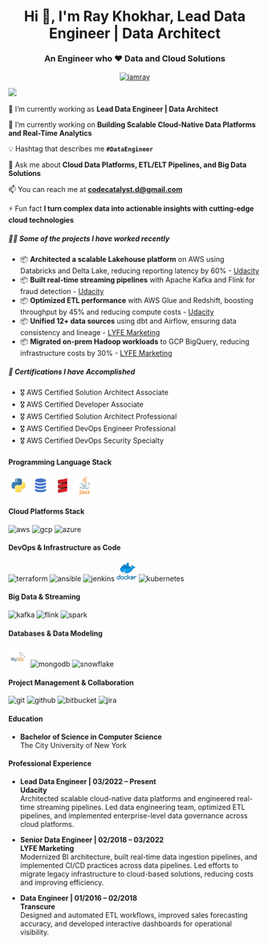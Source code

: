 <h1 align="center">Hi 👋, I'm Ray Khokhar, Lead Data Engineer | Data Architect</h1>
<h3 align="center">An Engineer who ♥ Data and Cloud Solutions</h3>

<p align="center">
  <a href="https://www.linkedin.com/in/ray-khokhar/" target="blank">
    <img align="center" src="https://cdn.jsdelivr.net/npm/simple-icons@3/icons/linkedin.svg" alt="iamray" width="22px" />
  </a>
</p>

![](https://komarev.com/ghpvc/?username=iamraykhokhar&style=flat-square&color=blue)

🏢 I’m currently working as **Lead Data Engineer | Data Architect**

🌱 I’m currently working on **Building Scalable Cloud-Native Data Platforms and Real-Time Analytics**

💡 Hashtag that describes me **`#DataEngineer`**

💬 Ask me about **Cloud Data Platforms, ETL/ELT Pipelines, and Big Data Solutions**

📫 You can reach me at **codecatalyst.d@gmail.com**

⚡ Fun fact **I turn complex data into actionable insights with cutting-edge cloud technologies**

##### 👨‍💻 Some of the projects I have worked recently

- 📦 **Architected a scalable Lakehouse platform** on AWS using Databricks and Delta Lake, reducing reporting latency by 60% - [Udacity](https://www.udacity.com/)
- 📦 **Built real-time streaming pipelines** with Apache Kafka and Flink for fraud detection - [Udacity](https://www.udacity.com/)
- 📦 **Optimized ETL performance** with AWS Glue and Redshift, boosting throughput by 45% and reducing compute costs - [Udacity](https://www.udacity.com/)
- 📦 **Unified 12+ data sources** using dbt and Airflow, ensuring data consistency and lineage - [LYFE Marketing](https://www.lyfemarketing.com/)
- 📦 **Migrated on-prem Hadoop workloads** to GCP BigQuery, reducing infrastructure costs by 30% - [LYFE Marketing](https://www.lyfemarketing.com/)

##### 🧾 Certifications I have Accomplished

- 🎖 AWS Certified Solution Architect Associate
- 🎖 AWS Certified Developer Associate
- 🎖 AWS Certified Solution Architect Professional
- 🎖 AWS Certified DevOps Engineer Professional
- 🎖 AWS Certified DevOps Security Specialty

#### Programming Language Stack
<p align="left">
  <img src="https://raw.githubusercontent.com/github/explore/80688e429a7d4ef2fca1e82350fe8e3517d3494d/topics/python/python.png" alt="python" title="python" width="40" height="40"/>
  <img src="https://raw.githubusercontent.com/github/explore/80688e429a7d4ef2fca1e82350fe8e3517d3494d/topics/sql/sql.png" alt="sql" title="sql" width="40" height="40"/>
  <img src="https://raw.githubusercontent.com/github/explore/b15b6cf1726418913aafbf337a749dded180279d/topics/scala/scala.png" alt="scala" title="scala" width="40" height="40"/>
  <img src="https://raw.githubusercontent.com/github/explore/80688e429a7d4ef2fca1e82350fe8e3517d3494d/topics/java/java.png" alt="java" title="java8" width="40" height="40"/>
</p>

#### Cloud Platforms Stack
<p align="left">
  <img src="https://www.vectorlogo.zone/logos/amazon_aws/amazon_aws-icon.svg" alt="aws" title="aws" width="40" height="40" />
  <img src="https://www.vectorlogo.zone/logos/google_cloud/google_cloud-icon.svg" alt="gcp" title="gcp" width="40" height="40" />
  <img src="https://www.vectorlogo.zone/logos/microsoft_azure/microsoft_azure-icon.svg" alt="azure" title="azure" width="40" height="40" />
</p>

#### DevOps & Infrastructure as Code
<p align="left">
  <img src="https://www.vectorlogo.zone/logos/terraformio/terraformio-icon.svg" alt="terraform" title="terraform" width="40" height="40" />
  <img src="https://www.vectorlogo.zone/logos/ansible/ansible-icon.svg" alt="ansible" title="ansible" width="40" height="40" />
  <img src="https://www.vectorlogo.zone/logos/jenkins/jenkins-icon.svg" alt="jenkins" title="jenkins" width="40" height="40" />
  <img src="https://raw.githubusercontent.com/github/explore/80688e429a7d4ef2fca1e82350fe8e3517d3494d/topics/docker/docker.png" alt="docker" title="docker" width="40" height="40" />
  <img src="https://www.vectorlogo.zone/logos/kubernetes/kubernetes-icon.svg" alt="kubernetes" title="kubernetes" width="40" height="40" />
</p>

#### Big Data & Streaming
<p align="left">
  <img src="https://www.vectorlogo.zone/logos/apache_kafka/apache_kafka-icon.svg" alt="kafka" title="kafka" width="40" height="40" />
  <img src="https://www.vectorlogo.zone/logos/apache_flink/apache_flink-icon.svg" alt="flink" title="flink" width="40" height="40" />
  <img src="https://www.vectorlogo.zone/logos/spark/spark-icon.svg" alt="spark" title="spark" width="40" height="40" />
</p>

#### Databases & Data Modeling
<p align="left">
  <img src="https://raw.githubusercontent.com/github/explore/80688e429a7d4ef2fca1e82350fe8e3517d3494d/topics/mysql/mysql.png" alt="mysql" title="mysql" width="40" height="40"/>
  <img src="https://www.vectorlogo.zone/logos/mongodb/mongodb-icon.svg" alt="mongodb" title="mongodb" width="40" height="40"/>
  <img src="https://www.vectorlogo.zone/logos/snowflake/snowflake-icon.svg" alt="snowflake" title="snowflake" width="40" height="40"/>
</p>

#### Project Management & Collaboration
<p align="left">
  <img src="https://www.vectorlogo.zone/logos/git-scm/git-scm-icon.svg" alt="git" title="git" width="40" height="40"/>
  <img src="https://www.vectorlogo.zone/logos/github/github-icon.svg" alt="github" title="github" width="40" height="40"/>
  <img src="https://www.vectorlogo.zone/logos/bitbucket/bitbucket-icon.svg" alt="bitbucket" title="bitbucket" width="40" height="40"/>
  <img src="https://www.vectorlogo.zone/logos/atlassian_jira/atlassian_jira-icon.svg" alt="jira" title="jira" width="40" height="40"/>
</p>

#### Education
- **Bachelor of Science in Computer Science**  
  The City University of New York

#### Professional Experience
- **Lead Data Engineer | 03/2022 – Present**  
  **Udacity**  
  Architected scalable cloud-native data platforms and engineered real-time streaming pipelines. Led data engineering team, optimized ETL pipelines, and implemented enterprise-level data governance across cloud platforms.

- **Senior Data Engineer | 02/2018 – 03/2022**  
  **LYFE Marketing**  
  Modernized BI architecture, built real-time data ingestion pipelines, and implemented CI/CD practices across data pipelines. Led efforts to migrate legacy infrastructure to cloud-based solutions, reducing costs and improving efficiency.

- **Data Engineer | 01/2016 – 02/2018**  
  **Transcure**  
  Designed and automated ETL workflows, improved sales forecasting accuracy, and developed interactive dashboards for operational visibility.

